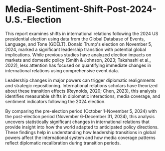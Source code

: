 # Media-Sentiment-Shift-Post-2024-U.S.-Election

This report examines shifts in international relations following the 2024 US presidential election
using data from the Global Database of Events, Language, and Tone (GDELT). Donald Trump's
election on November 5, 2024, marked a significant leadership transition with potential global
implications. While previous studies have analyzed election impacts on markets and domestic
policy (Smith & Johnson, 2023; Takahashi et al., 2022), less attention has focused on
quantifying immediate changes in international relations using comprehensive event data.

Leadership changes in major powers can trigger diplomatic realignments and strategic
repositioning. International relations scholars have theorized about these transition effects
(Reynolds, 2020; Chen, 2023), this analysis identifies measurable shifts in diplomatic
interactions, media coverage, and sentiment indicators following the 2024 election.

By comparing the pre-election period (October 1-November 5, 2024) with the post-election
period (November 6-December 31, 2024), this analysis uncovers statistically significant changes
in international relations that provide insight into how the world adapted to anticipated policy
directions. These findings help in understanding how leadership transitions in global powers
affect the international system and how media coverage patterns reflect diplomatic recalibration
during transition periods.
